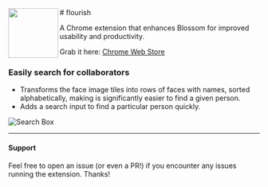 <img align="left" height="100" src="http://i.imgur.com/dwGANBc.png">
# flourish

A Chrome extension that enhances Blossom for improved usability and productivity.

Grab it here: [Chrome Web Store](https://chrome.google.com/webstore/detail/flourish/idakjmhehgdoppgbejfccgcdlcpbknfo)

### Easily search for collaborators
- Transforms the face image tiles into rows of faces with names, sorted alphabetically, making is significantly easier to find a given person.
- Adds a search input to find a particular person quickly.

![Search Box](https://cloud.githubusercontent.com/assets/844249/10051405/3c6768fc-61ef-11e5-94fe-9aa2f13253f0.png)

---

#### Support
Feel free to open an issue (or even a PR!) if you encounter any issues running the extension. Thanks!
